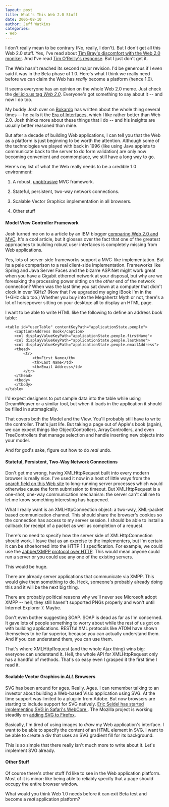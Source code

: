 ```yaml
---
layout: post
title: What's This Web 2.0 Stuff
date: 2005-08-10
author: Jeff Watkins
categories:
- Web
---
```


I don't really mean to be contrary (No, really, I don't). But I don't get all this Web 2.0 stuff. Yes, I've read about [Tim Bray's discomfort with the Web 2.0 moniker](http://www.tbray.org/ongoing/When/200x/2005/08/04/Web-2.0). And I've read [Tim O'Reilly's response](http://radar.oreilly.com/archives/2005/08/not_20.html). But I just don't get it.

The Web hasn't reached its second major revision. I'd be generous if I even said it was in the Beta phase of 1.0. Here's what I think we really need before we can claim the Web has *really* become a platform (hence 1.0).
<!--more-->
It seems everyone has an opinion on the whole Web 2.0 meme. Just check the [del.icio.us tag *Web 2.0*](http://del.icio.us/tag/web2.0). Everyone's got something to say about it -- and now I do too.

My buddy Josh over on [Bokardo](http://www.bokardo.com/) has written about the whole thing several times -- he calls it the [Era of Interfaces](http://bokardo.com/archives/web-20-as-the-era-of-interfaces/), which I like rather better than Web 2.0. Josh thinks more about these things that I do -- and his insights are usually better reasoned than mine.

But after a decade of building Web applications, I can tell you that the Web as a platform is just beginning to be worth the attention. Although some of the technologies we played with back in 1996 (like using Java applets to communicate back to the server to do form validation) are only now becoming convenient and commonplace, we still have a long way to go.

Here's my list of what the Web really needs to be a credible 1.0 environment:

1. A robust, [unobtrusive](http://domscripting.webstandards.org/?page_id=2) MVC framework.

2. Stateful, persistent, two-way network connections.

3. Scalable Vector Graphics implementation in all browsers.

4. Other stuff


#### Model View Controller Framework ####

Josh turned me on to a article by an IBM blogger [comparing Web 2.0 and MVC](http://www-128.ibm.com/developerworks/blogs/dw_blog_comments.jspa?blog=392&entry=92098&ca=drs-bl). It's a cool article, but it glosses over the fact that one of the greatest approaches to building robust user interfaces is completely missing from Web applications.

Yes, lots of server-side frameworks support a MVC-like implementation. But its a pale comparison to a real client-side implementation. Frameworks like Spring and Java Server Faces and the bizarre ASP.Net might work great when you have a Gigabit ethernet network at your disposal, but why are we foresaking the processing power sitting on the *other* end of the network connection? When was the last time you sat down at a computer that didn't clock in over 1GHz? (Now that I've upgraded my aging iBook I'm in the 1+GHz club too.) Whether you buy into the Megahertz Myth or not, there's a lot of horsepower sitting on your desktop: all to display an HTML page.

I want to be able to write HTML like the following to define an address book table:

	<table id="userTable" contentKeyPath="applicationState.people">
		<caption>Address Book</caption>
		<col displayValueKeyPath="applicationState.people.firstName">
		<col displayValueKeyPath="applicationState.people.lastName">
		<col displayValueKeyPath="applicationState.people.emailAddress">
		<thead>
			<tr>
				<th>First Name</th>
				<th>Last Name</td>
				<th>Email Address</td>
			</tr>
		</thead>
		<tbody>
		</tbody>
	</table>

I'd expect designers to put sample data into the table while using DreamWeaver or a similar tool, but when it loads in the application it should be filled in automagically.

That covers both the Model and the View. You'll probably still have to write the controller. That's just life. But taking a page out of Apple's book (again), we can expect things like ObjectControllers, ArrayControllers, and even TreeControllers that manage selection and handle inserting new objects into your model.

And for god's sake, figure out how to do *real* undo.

#### Stateful, Persistent, Two-Way Network Connections ####

Don't get me wrong, having XMLHttpRequest built into every modern browser is really nice. I've used it now in a host of little ways from the [search field on this Web site](http://metrocat.org/nerd/2005/08/05/search-via-ajax) to long-running server processes which would otherwise cause the form submission to timeout. But XMLHttpRequest is a one-shot, one-way communication mechanism: the server can't call me to let me know something interesting has happened.

What I really want is an XMLHttpConnection object: a two-way, XML-packet based communication channel. This should share the browser's cookies so the connection has access to my server session. I should be able to install a callback for receipt of a packet as well as completion of a request.

There's no need to specify how the server side of XMLHttpConnection should work. I leave that as an exercise to the implementers, but I'm certain it can be shoehorned into the HTTP 1.1 specification. For example, we could use the [Jabber/XMPP protocol over HTTP](http://www.jabber.org/jeps/jep-0124.html). This would mean anyone could run a server or you could use any one of the existing servers.

This would be huge.

There are already server applications that communicate via XMPP. This would give them something to do. Heck, someone's probably already doing this and it will be the next big thing.

There are probably political reasons why we'll never see Microsoft adopt XMPP -- hell, they still haven't supported PNGs properly and won't until Internet Explorer 7. Maybe.

Don't even bother suggesting SOAP. SOAP is dead as far as I'm concerned. It gave lots of people something to worry about while the rest of us got on with building applications. RESTful XML protocols like ATOM have shown themselves to be far superior, because you can actually understand them. And if you can understand them, you can use them.

That's where XMLHttpRequest (and the whole Ajax thing) wins big: everyone can understand it. Hell, the whole API for XMLHttpRequest only has a handful of methods. That's so easy even I grasped it the first time I read it.

#### Scalable Vector Graphics in *ALL* Browsers ####

SVG has been around for ages. Really. Ages. I can remember talking to an investor about building a Web-based Visio application using SVG. At the time support was limited to a plug-in from Adobe. But now browsers are starting to include support for SVG natively. [Eric Seidel has started implementing SVG in Safari's WebCore.](http://webkit.opendarwin.org/blog/?p=7). The Mozilla project is working steadily on [adding SVG to Firefox](http://www.mozilla.org/projects/svg/).

Basically, I'm tired of using images to *draw* my Web application's interface. I want to be able to specify the content of an HTML element in SVG. I want to be able to create a div that uses an SVG gradient fill for its background.

This is so simple that there really isn't much more to write about it. Let's implement SVG already.

#### Other Stuff ####

Of course there's other stuff I'd like to see in the Web application platform. Most of it is minor: like being able to reliably specify that a page should occupy the entire browser window.

What would you think Web 1.0 needs before it can exit Beta test and become a *real* application platform?